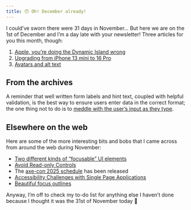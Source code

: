 ```yaml
---
title: 😯 Oh! December already!
---
```


I could’ve sworn there were 31 days in November… But here we are on the 1st of December and I’m a day late with your newsletter! Three articles for you this month, though:

1. [Apple, you’re doing the Dynamic Island wrong](https://www.tempertemper.net/blog/apple-youre-doing-the-dynamic-island-wrong)
2. [Upgrading from iPhone 13 mini to 16 Pro](https://www.tempertemper.net/blog/upgrading-from-iphone-13-mini-to-16-pro)
3. [Avatars and alt text](https://www.tempertemper.net/blog/avatars-and-alt-text)


## From the archives

A reminder that well written form labels and hint text, coupled with helpful validation, is the best way to ensure users enter data in the correct format; the one thing not to do is to [meddle with the user’s input as they type](https://www.tempertemper.net/blog/dont-meddle-with-user-input).


## Elsewhere on the web

Here are some of the more interesting bits and bobs that I came across from around the web during November:

- [Two different kinds of “focusable” UI elements](https://yatil.net/blog/focusable-ui-elements)
- [Avoid Read-only Controls](https://adrianroselli.com/2024/11/avoid-read-only-controls.html)
- The [axe-con 2025 schedule](https://www.deque.com/axe-con/schedule/) has been released
- [Accessibility Challenges with Single Page Applications](https://www.youtube.com/watch?v=cOZbBRr78bM)
- [Beautiful focus outlines](https://medienbaecker.com/articles/focus-outlines)

Anyway, I’m off to check my to-do list for anything else I haven’t done because I thought it was the 31st of November today 🤣
